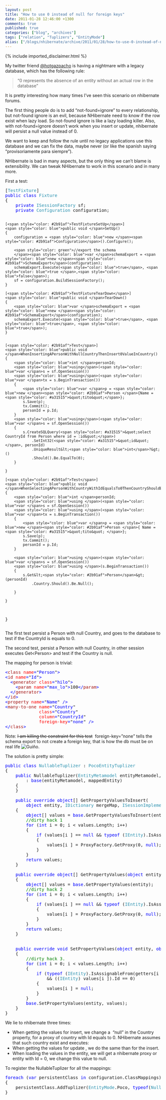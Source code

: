 ```yaml
---
layout: post
title: "How to use 0 instead of null for foreign keys"
date: 2011-01-28 12:46:00 +1300
comments: true
published: true
categories: ["blog", "archives"]
tags: ["relation", "Tuplizers", "EntityMode"]
alias: ["/blogs/nhibernate/archive/2011/01/28/how-to-use-0-instead-of-null-for-foreign-keys.aspx"]
---
```

<!-- more -->
{% include imported_disclaimer.html %}
<p>My twitter friend <a href="http://twitter.com/#!/hotgazpacho">@hotgazpacho</a> is having a nightmare with a legacy database, which has the following rule:</p>  <blockquote>   <p>“0 represents the absence of an entity without an actual row in the database”</p> </blockquote>  <p>It is pretty interesting how many times I’ve seen this scenario on nhibernate forums. </p>  <p>The first thing people do is to add “not-found=ignore” to every relationship, but not-found ignore is an evil, because NHibernate need to know if the row exist when lazy load. So not-found ignore is like a lazy loading killer. Also, with not-found=ignore doesn’t work when you insert or update, nhibernate will persist a null value instead of 0. </p>  <p>We want to keep and follow the rule until no legacy applications use this database and we can fix the data, maybe never (or like the spanish saying “provisoriamente para siempre”).</p>  <p>NHibernate is bad in many aspects, but the only thing we can’t blame is extensibility. We can tweak NHibernate to work in this scenario and in many more.</p>  <p>First a test:</p>  <pre class="code">[<span style="color: #2b91af">TestFixture</span>]
<span style="color: blue">public class </span><span style="color: #2b91af">Fixture
</span>{
    <span style="color: blue">private </span><span style="color: #2b91af">ISessionFactory </span>sf;
    <span style="color: blue">private </span><span style="color: #2b91af">Configuration </span>configuration;

    [<span style="color: #2b91af">TestFixtureSetUp</span>]
    <span style="color: blue">public void </span>SetUp()
    {
        configuration = <span style="color: blue">new </span><span style="color: #2b91af">Configuration</span>().Configure();

        <span style="color: green">//export the schema
        </span><span style="color: blue">var </span>schemaExport = <span style="color: blue">new </span><span style="color: #2b91af">SchemaExport</span>(configuration);
        schemaExport.Execute(<span style="color: blue">true</span>, <span style="color: blue">true </span>,<span style="color: blue">false</span>);
        sf = configuration.BuildSessionFactory();
    }

    [<span style="color: #2b91af">TestFixtureTearDown</span>]
    <span style="color: blue">public void </span>TearDown()
    {
        <span style="color: blue">var </span>schemaExport = <span style="color: blue">new </span><span style="color: #2b91af">SchemaExport</span>(configuration);
        schemaExport.Execute(<span style="color: blue">true</span>, <span style="color: blue">true</span>, <span style="color: blue">true</span>);
    }


    [<span style="color: #2b91af">Test</span>]
    <span style="color: blue">public void </span>WhenInsertingAPersonWithNullCountryThenInsert0ValueInCountry()
    {
        <span style="color: blue">int </span>personId;
        <span style="color: blue">using</span>(<span style="color: blue">var </span>s = sf.OpenSession())
        <span style="color: blue">using</span>(<span style="color: blue">var </span>tx = s.BeginTransaction())
        {
            <span style="color: blue">var </span>p = <span style="color: blue">new </span><span style="color: #2b91af">Person </span>{Name = <span style="color: #a31515">&quot;tito&quot;</span>};
            s.Save(p);
            tx.Commit();
            personId = p.Id;
        }
        <span style="color: blue">using</span>(<span style="color: blue">var </span>s = sf.OpenSession())
        {
            s.CreateSQLQuery(<span style="color: #a31515">&quot;select CountryId from Person where id = :id&quot;</span>)
                .SetInt32(<span style="color: #a31515">&quot;id&quot;</span>, personId)
                .UniqueResult&lt;<span style="color: blue">int</span>?&gt;()
                .Should().Be.EqualTo(0);
        }

    }

    [<span style="color: #2b91af">Test</span>]
    <span style="color: blue">public void </span>WhenSelectingAPersonWithCountryWithIdEqualsTo0ThenCountryShouldBeNull()
    {
        <span style="color: blue">int </span>personId;
        <span style="color: blue">using </span>(<span style="color: blue">var </span>s = sf.OpenSession())
        <span style="color: blue">using </span>(<span style="color: blue">var </span>tx = s.BeginTransaction())
        {
            <span style="color: blue">var </span>p = <span style="color: blue">new </span><span style="color: #2b91af">Person </span>{ Name = <span style="color: #a31515">&quot;tito&quot; </span>};
            s.Save(p);
            tx.Commit();
            personId = p.Id;
        }

        <span style="color: blue">using </span>(<span style="color: blue">var </span>s = sf.OpenSession())
        <span style="color: blue">using </span>(s.BeginTransaction())
        {
            s.Get&lt;<span style="color: #2b91af">Person</span>&gt;(personId)
                .Country.Should().Be.Null();

        }

    }
}</pre>

<p>The first test persist a Person with null Country, and goes to the database to test if the CountryId is equals to 0.</p>

<p>The second test, persist a Person with null Country, in other session executes Get&lt;Person&gt; and test if the Country is null.</p>

<p>The mapping for person is trivial:</p>

<pre class="code"><span style="color: blue">&lt;</span><span style="color: #a31515">class </span><span style="color: red">name</span><span style="color: blue">=</span>&quot;<span style="color: blue">Person</span>&quot;<span style="color: blue">&gt;
&lt;</span><span style="color: #a31515">id </span><span style="color: red">name</span><span style="color: blue">=</span>&quot;<span style="color: blue">Id</span>&quot;<span style="color: blue">&gt;
  &lt;</span><span style="color: #a31515">generator </span><span style="color: red">class</span><span style="color: blue">=</span>&quot;<span style="color: blue">hilo</span>&quot;<span style="color: blue">&gt;
    &lt;</span><span style="color: #a31515">param </span><span style="color: red">name</span><span style="color: blue">=</span>&quot;<span style="color: blue">max_lo</span>&quot;<span style="color: blue">&gt;</span>100<span style="color: blue">&lt;/</span><span style="color: #a31515">param</span><span style="color: blue">&gt;
  &lt;/</span><span style="color: #a31515">generator</span><span style="color: blue">&gt;
&lt;/</span><span style="color: #a31515">id</span><span style="color: blue">&gt;    
&lt;</span><span style="color: #a31515">property </span><span style="color: red">name</span><span style="color: blue">=</span>&quot;<span style="color: blue">Name</span>&quot; <span style="color: blue">/&gt;
&lt;</span><span style="color: #a31515">many-to-one </span><span style="color: red">name</span><span style="color: blue">=</span>&quot;<span style="color: blue">Country</span>&quot; 
             <span style="color: red">class</span><span style="color: blue">=</span>&quot;<span style="color: blue">Country</span>&quot; 
             <span style="color: red">column</span><span style="color: blue">=</span>&quot;<span style="color: blue">CountryId</span>&quot; 
             <span style="color: red">foreign-key</span><span style="color: blue">=</span>&quot;<span style="color: blue">none</span>&quot; <span style="color: blue">/&gt;
&lt;/</span><span style="color: #a31515">class</span><span style="color: blue">&gt;</span></pre>

<p>Note: <strike>I am killing the constraint for this test</strike>&#160; foreign-key=”none” tells the schema export to not create a foreign key, that is how the db must be on real life <img style="border-bottom-style: none; border-right-style: none; border-top-style: none; border-left-style: none" class="wlEmoticon wlEmoticon-winkingsmile" alt="Guiño" src="/cfs-file.ashx/__key/CommunityServer.Blogs.Components.WeblogFiles/nhibernate/wlEmoticon_2D00_winkingsmile_5F00_2AC68689.png" />.</p>

<p>The solution is pretty simple:</p>

<pre class="code"><span style="color: blue">public class </span><span style="color: #2b91af">NullableTuplizer </span>: <span style="color: #2b91af">PocoEntityTuplizer
</span>{
    <span style="color: blue">public </span>NullableTuplizer(<span style="color: #2b91af">EntityMetamodel </span>entityMetamodel, <span style="color: #2b91af">PersistentClass </span>mappedEntity)
        : <span style="color: blue">base</span>(entityMetamodel, mappedEntity)
    {
    }

    <span style="color: blue">public override object</span>[] GetPropertyValuesToInsert(
        <span style="color: blue">object </span>entity, <span style="color: #2b91af">IDictionary </span>mergeMap, <span style="color: #2b91af">ISessionImplementor </span>session)
    {
        <span style="color: blue">object</span>[] values = <span style="color: blue">base</span>.GetPropertyValuesToInsert(entity, mergeMap, session);
        <span style="color: green">//dirty hack 1
        </span><span style="color: blue">for </span>(<span style="color: blue">int </span>i = 0; i &lt; values.Length; i++)
        {
            <span style="color: blue">if </span>(values[i ] == <span style="color: blue">null </span>&amp;&amp; <span style="color: blue">typeof </span>(<span style="color: #2b91af">IEntity</span>).IsAssignableFrom(getters[i ].ReturnType))
            {
                values[i ] = ProxyFactory.GetProxy(0, <span style="color: blue">null</span>);
            }
        }
        <span style="color: blue">return </span>values;
    }

    <span style="color: blue">public override object</span>[] GetPropertyValues(<span style="color: blue">object </span>entity)
    {
        <span style="color: blue">object</span>[] values = <span style="color: blue">base</span>.GetPropertyValues(entity);
        <span style="color: green">//dirty hack 2
        </span><span style="color: blue">for </span>(<span style="color: blue">int </span>i = 0; i &lt; values.Length; i++)
        {
            <span style="color: blue">if </span>(values[i ] == <span style="color: blue">null </span>&amp;&amp; <span style="color: blue">typeof </span>(<span style="color: #2b91af">IEntity</span>).IsAssignableFrom(getters[i ].ReturnType))
            {
                values[i ] = ProxyFactory.GetProxy(0, <span style="color: blue">null</span>);
            }
        }
        <span style="color: blue">return </span>values;
    }


    <span style="color: blue">public override void </span>SetPropertyValues(<span style="color: blue">object </span>entity, <span style="color: blue">object</span>[] values)
    {
        <span style="color: green">//dirty hack 3.
        </span><span style="color: blue">for </span>(<span style="color: blue">int </span>i = 0; i &lt; values.Length; i++)
        {
            <span style="color: blue">if </span>(<span style="color: blue">typeof </span>(<span style="color: #2b91af">IEntity</span>).IsAssignableFrom(getters[i ].ReturnType)
                &amp;&amp; ((<span style="color: #2b91af">IEntity</span>) values[i ]).Id == 0)
            {
                values[i ] = <span style="color: blue">null</span>;
            }
        }
        <span style="color: blue">base</span>.SetPropertyValues(entity, values);
    }
}</pre>

<p>We lie to nhibernate three times:</p>

<ul>
  <li>When getting the values for insert, we change a&#160; “null” in the Country property, for a proxy of country with Id equals to 0. NHibernate assumes that such country exist and executes: </li>

  <li>When getting the values for update , we do the same than for the insert. </li>

  <li>When loading the values in the entity, we will get a nhibernate proxy or entity with Id = 0, we change this value to null. </li>
</ul>

<p>To register the NullableTuplizer for all the mappings:</p>

<pre class="code"><span style="color: blue">foreach </span>(<span style="color: blue">var </span>persistentClass <span style="color: blue">in </span>configuration.ClassMappings)
{
    persistentClass.AddTuplizer(<span style="color: #2b91af">EntityMode</span>.Poco, <span style="color: blue">typeof</span>(<span style="color: #2b91af">NullableTuplizer</span>).AssemblyQualifiedName);
}</pre>
